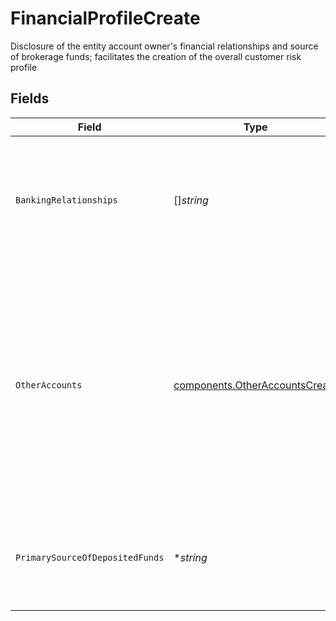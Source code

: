# FinancialProfileCreate

Disclosure of the entity account owner's financial relationships and source of brokerage funds; facilitates the creation of the overall customer risk profile


## Fields

| Field                                                                                                                                                                          | Type                                                                                                                                                                           | Required                                                                                                                                                                       | Description                                                                                                                                                                    | Example                                                                                                                                                                        |
| ------------------------------------------------------------------------------------------------------------------------------------------------------------------------------ | ------------------------------------------------------------------------------------------------------------------------------------------------------------------------------ | ------------------------------------------------------------------------------------------------------------------------------------------------------------------------------ | ------------------------------------------------------------------------------------------------------------------------------------------------------------------------------ | ------------------------------------------------------------------------------------------------------------------------------------------------------------------------------ |
| `BankingRelationships`                                                                                                                                                         | []*string*                                                                                                                                                                     | :heavy_check_mark:                                                                                                                                                             | Bank names with whom the entity maintains a relationship with (e.g., accounts held with the bank)                                                                              |                                                                                                                                                                                |
| `OtherAccounts`                                                                                                                                                                | [components.OtherAccountsCreate](../../models/components/otheraccountscreate.md)                                                                                               | :heavy_check_mark:                                                                                                                                                             | A customer-disclosed list of other Apex-held accounts owned by the Entity applicant at the time of this account's application; expressed as zero, one, or many account numbers |                                                                                                                                                                                |
| `PrimarySourceOfDepositedFunds`                                                                                                                                                | **string*                                                                                                                                                                      | :heavy_minus_sign:                                                                                                                                                             | The primary source of funds that will be deposited to this account                                                                                                             | Corporate Income                                                                                                                                                               |